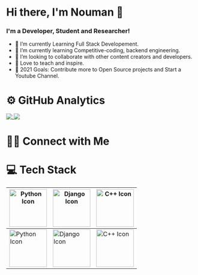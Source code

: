 # Hi there, I'm Nouman 👋

### I'm a Developer, Student and Researcher!

* 🔭 I’m currently Learning Full Stack Developement.
* 🌱 I’m currently learning Competitive-coding, backend engineering.
* 👯 I’m looking to collaborate with other content creators and developers.
* 📢 Love to teach and inspire.
* 🥅 2021 Goals: Contribute more to Open Source projects and Start a Youtube Channel.


# ⚙️ GitHub Analytics

<a href="https://github.com/anuraghazra/github-readme-stats">
  <img align="Top" src="https://github-readme-stats.vercel.app/api?username=Nouman945&show_icons=true&theme=gruvbox" />
</a>
<a href="https://github.com/anuraghazra/convoychat">
  <img align="Top" src="https://github-readme-stats.vercel.app/api/top-langs/?username=anuraghazra&layout=compact&https://github.com/anuraghazra/github-readme-stats" />
</a>

# 🤝🏻 Connect with Me



# 💻 Tech Stack


| <img alt ="Python Icon " src="t.ly/749G" height="100" > | <img alt ="Django Icon " src=Django_Icon height="100" > | <img alt ="C++ Icon " src="t.ly/14FU" height="100" > |
| ---      | ---       |  ---      |
| <img alt ="Python Icon " src="t.ly/749G" height="100" > | <img alt ="Django Icon " src="t.ly/qeq7" height="100" > | <img alt ="C++ Icon " src="t.ly/14FU" height="100" > |

